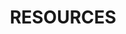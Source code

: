---
layout: post
title:  "RESOURCES"
categories: [ History ]
image: assets/images/1.jpg

description: "This is description" #no idea what it is for

beforetoc: "This is toc" #Toc is a small text after the image and before the content that's shown in italic
toc: true #to show or hide toc

featured: true #featured makes it well featured
hidden: false #hidden hides it from all stories
---